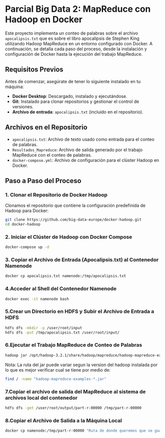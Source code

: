 # Parcial Big Data 2: MapReduce con Hadoop en Docker

Este proyecto implementa un conteo de palabras sobre el archivo `apocalipsis.txt` que es sobre el libro apocalipsis de Stephen King utilizando Hadoop MapReduce 
en un entorno configurado con Docker. A continuación, se detalla cada paso del proceso, desde la instalación y 
configuración de Docker hasta la ejecución del trabajo MapReduce.

## Requisitos Previos
Antes de comenzar, asegúrate de tener lo siguiente instalado en tu máquina:
- **Docker Desktop**: Descargado, instalado y ejecutándose.
- **Git**: Instalado para clonar repositorios y gestionar el control de versiones.
- **Archivo de entrada**: `apocalipsis.txt` (incluido en el repositorio).

## Archivos en el Repositorio
- `apocalipsis.txt`: Archivo de texto usado como entrada para el conteo de palabras.
- `Resultados_Mapreduce`: Archivo de salida generado por el trabajo MapReduce con el conteo de palabras.
- `docker-compose.yml`: Archivo de configuración para el clúster Hadoop en Docker.

## Paso a Paso del Proceso

### 1. Clonar el Repositorio de Docker Hadoop
Clonamos el repositorio que contiene la configuración predefinida de Hadoop para Docker:
```bash
git clone https://github.com/big-data-europe/docker-hadoop.git
cd docker-hadoop
```
### 2. Iniciar el Clúster de Hadoop con Docker Compose
```bash
docker-compose up -d
```
### 3. Copiar el Archivo de Entrada (Apocalipsis.txt) al Contenedor Namenode
```bash
docker cp apocalipsis.txt namenode:/tmp/apocalipsis.txt
```
### 4.Acceder al Shell del Contenedor Namenode
```bash
docker exec -it namenode bash
```
### 5.Crear un Directorio en HDFS y Subir el Archivo de Entrada a HDFS
```bash
hdfs dfs -mkdir -p /user/root/input
hdfs dfs -put /tmp/apocalipsis.txt /user/root/input/
```
### 6.Ejecutar el Trabajo MapReduce de Conteo de Palabras
```bash
hadoop jar /opt/hadoop-3.2.1/share/hadoop/mapreduce/hadoop-mapreduce-examples-3.2.1.jar wordcount /user/root/input /user/root/output
```
Nota: La ruta del jar puede variar segun la version del hadoop instalada por lo que es mejor verificar cual se tiene por medio de:
```bash
find / -name "hadoop-mapreduce-examples-*.jar"
```
### 7.Copiar el archivo de salida del MapReduce al sistema de archivos local del contenedor
```bash
hdfs dfs -get /user/root/output/part-r-00000 /tmp/part-r-00000
```
### 8.Copiar el Archivo de Salida a la Máquina Local
```bash
docker cp namenode:/tmp/part-r-00000 "Ruta de donde queremos que se guarde"
```


